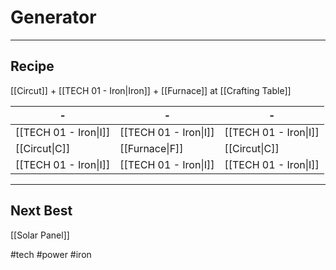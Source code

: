 # Generator
---
## Recipe
[[Circut]] + [[TECH 01 - Iron|Iron]] + [[Furnace]] at [[Crafting Table]]

| - | - | - |
| - | - | - |
| [[TECH 01 - Iron\|I]] | [[TECH 01 - Iron\|I]] | [[TECH 01 - Iron\|I]] |
| [[Circut\|C]] | [[Furnace\|F]] | [[Circut\|C]] |
| [[TECH 01 - Iron\|I]] | [[TECH 01 - Iron\|I]] | [[TECH 01 - Iron\|I]] |

---
## Next Best
[[Solar Panel]]

#tech #power #iron